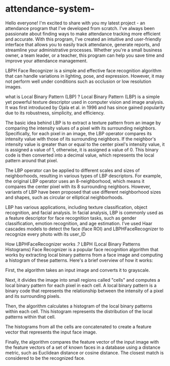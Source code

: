 # attendance-system-

Hello everyone! I'm excited to share with you my latest project - an attendance program that I've developed from scratch.
I've always been passionate about finding ways to make attendance tracking more efficient and accurate.
With this program, I've created an intuitive and user-friendly interface that allows you to easily track attendance, generate reports, and streamline your administrative processes. Whether you're a small business owner, a team leader, or a teacher, this program can help you save time and improve your attendance management.

LBPH Face Recognizer is a simple and effective face recognition algorithm that can handle variations in lighting, pose, and expression. However, it may not perform well under conditions such as occlusion or low resolution images.

what is Local Binary Pattern (LBP) ?
Local Binary Pattern (LBP) is a simple yet powerful texture descriptor used in computer vision and image analysis. It was first introduced by Ojala et al. in 1996 and has since gained popularity due to its robustness, simplicity, and efficiency.

The basic idea behind LBP is to extract a texture pattern from an image by comparing the intensity values of a pixel with its surrounding neighbors. Specifically, for each pixel in an image, the LBP operator compares its intensity value with those of its surrounding neighbors. If the neighbor's intensity value is greater than or equal to the center pixel's intensity value, it is assigned a value of 1, otherwise, it is assigned a value of 0. This binary code is then converted into a decimal value, which represents the local pattern around that pixel.

The LBP operator can be applied to different scales and sizes of neighborhoods, resulting in various types of LBP descriptors. For example, the original LBP operator uses an 8-neighborhood, which means it compares the center pixel with its 8 surrounding neighbors. However, variants of LBP have been proposed that use different neighborhood sizes and shapes, such as circular or elliptical neighborhoods.

LBP has various applications, including texture classification, object recognition, and facial analysis. In facial analysis, LBP is commonly used as a feature descriptor for face recognition tasks, such as gender classification, emotion recognition, and age estimation.
I've used Haar cascades models to detect the face (face ROI) and LBPHFaceRecognizer to recognize every photo with its user_ID

How LBPHFaceRecognizer works .?
LBPH (Local Binary Patterns Histograms) Face Recognizer is a popular face recognition algorithm that works by extracting local binary patterns from a face image and computing a histogram of these patterns. Here's a brief overview of how it works:

First, the algorithm takes an input image and converts it to grayscale.

Next, it divides the image into small regions called "cells" and computes a local binary pattern for each pixel in each cell. A local binary pattern is a binary code that represents the relationship between the intensity of a pixel and its surrounding pixels.

Then, the algorithm calculates a histogram of the local binary patterns within each cell. This histogram represents the distribution of the local patterns within that cell.

The histograms from all the cells are concatenated to create a feature vector that represents the input face image.

Finally, the algorithm compares the feature vector of the input image with the feature vectors of a set of known faces in a database using a distance metric, such as Euclidean distance or cosine distance. The closest match is considered to be the recognized face.
